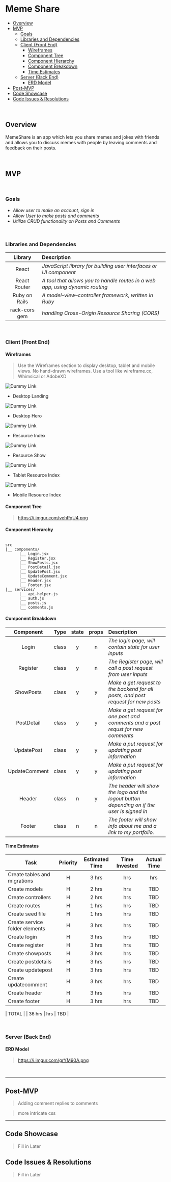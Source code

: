 # Meme Share <!-- omit in toc -->



- [Overview](#overview)
- [MVP](#mvp)
  - [Goals](#goals)
  - [Libraries and Dependencies](#libraries-and-dependencies)
  - [Client (Front End)](#client-front-end)
    - [Wireframes](#wireframes)
    - [Component Tree](#component-tree)
    - [Component Hierarchy](#component-hierarchy)
    - [Component Breakdown](#component-breakdown)
    - [Time Estimates](#time-estimates)
  - [Server (Back End)](#server-back-end)
    - [ERD Model](#erd-model)
- [Post-MVP](#post-mvp)
- [Code Showcase](#code-showcase)
- [Code Issues & Resolutions](#code-issues--resolutions)

<br>

## Overview

MemeShare is an app which lets you share memes and jokes with friends and allows you to discuss memes with people by leaving comments and feedback on their posts. 


<br>

## MVP


<br>

### Goals

- _Allow user to make an account, sign in_
- _Allow User to make posts and comments_
- _Utilize CRUD functionality on Posts and Comments_

<br>

### Libraries and Dependencies



|     Library      | Description                                    |
| :--------------: | :---------------------------------------------------------------------- |
|      React       | _JavaScript library for building user interfaces or UI component_     |
|   React Router   | _A tool that allows you to handle routes in a web app, using dynamic routing_     |
|   Ruby on Rails  | _A model–view–controller framework, written in Ruby_     |   
|  rack-cors gem   | _handling Cross-Origin Resource Sharing (CORS)_|

<br>

### Client (Front End)

#### Wireframes

> Use the Wireframes section to display desktop, tablet and mobile views. No hand-drawn wireframes. Use a tool like wireframe.cc, Whimsical or AdobeXD

![Dummy Link](url)

- Desktop Landing

![Dummy Link](url)

- Desktop Hero

![Dummy Link](url)

- Resource Index

![Dummy Link](url)

- Resource Show

![Dummy Link](url)

- Tablet Resource Index

![Dummy Link](url)

- Mobile Resource Index

#### Component Tree

>https://i.imgur.com/vehPqU4.png

#### Component Hierarchy



``` structure

src
|__ components/
      |__ Login.jsx
      |__ Register.jsx
      |__ ShowPosts.jsx
      |__ PostDetail.jsx
      |__ UpdatePost.jsx
      |__ UpdateComment.jsx
      |__ Header.jsx
      |__ Footer.jsx
|__ services/
      |__ api-helper.js
      |__ auth.js
      |__ posts.js
      |__ comments.js

```

#### Component Breakdown



|    Component     |    Type    | state | props | Description                                                                                       |
| :--------------: | :--------: | :---: | :---: | :------------------------------------------------------------------------------------------------ |
|    Login         |   class    |   y   |   n   | _The login page, will contain state for user inputs_                                              |
|    Register      |   class    |   y   |   n   | _The Register page, will call a post request from user inputs_                                    |
|    ShowPosts     |   class    |   y   |   y   | _Make a get request to the backend for all posts, and post request for new posts_                 |
|    PostDetail    |   class    |   y   |   y   | _Make a get request for one post and comments and a post requst for new comments_                 |
|    UpdatePost    |   class    |   y   |   y   | _Make a put request for updating post information_                                                |
|    UpdateComment |   class    |   y   |   y   | _Make a put request for updating post information_                                                |
|    Header        |   class    |   n   |   y   | _The header will show the logo and the logout button depending on if the user is signed in_       |
|    Footer        |   class    |   n   |   n   | _The footer will show info about me and a link to my portfolio._                                  |

#### Time Estimates



| Task                            | Priority | Estimated Time | Time Invested | Actual Time |
| ------------------------------- | :------: | :------------: | :-----------: | :---------: |
| Create tables and migrations    |    H     |     3 hrs      |      hrs     |     hrs    |
| Create models                   |    H     |     2 hrs      |      hrs     |     TBD     |
| Create controllers              |    H     |     2 hrs      |      hrs     |     TBD     |
| Create routes                   |    H     |     1 hrs      |      hrs     |     TBD     |
| Create seed file                |    H     |     1 hrs      |      hrs     |     TBD     |
| Create service folder elements  |    H     |     3 hrs      |      hrs     |     TBD     |
| Create login                    |    H     |     3 hrs      |      hrs     |     TBD     |
| Create register                 |    H     |     3 hrs      |      hrs     |     TBD     |
| Create showposts                |    H     |     3 hrs      |      hrs     |     TBD     |
| Create postdetails              |    H     |     3 hrs      |      hrs     |     TBD     |
| Create updatepost               |    H     |     3 hrs      |      hrs     |     TBD     |
| Create updatecomment            |    H     |     3 hrs      |      hrs     |     TBD     |
| Create header                   |    H     |     3 hrs      |      hrs     |     TBD     |
| Create footer                   |    H     |     3 hrs      |      hrs     |     TBD     |

| TOTAL                           |          |     36 hrs      |      hrs     |     TBD     |



<br>

### Server (Back End)

#### ERD Model

> https://i.imgur.com/grYM90A.png

<br>

***

## Post-MVP

> Adding comment replies to comments

> more intricate css

***

## Code Showcase

> Fill in Later

## Code Issues & Resolutions

> Fill in Later
